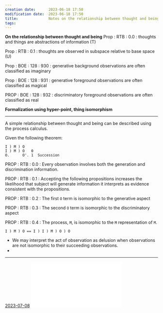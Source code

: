 ```yaml
---
creation date:		2023-06-18 17:50
modification date:	2023-06-18 17:50
title: 				Notes on the relationship between thought and being
tags:
---
```

**On the relationship between thought and being**
Prop : RTB : 0.0 : thoughts and things are abstractions of information (T)

Prop : RTB : 0.1 : thoughts are observed in subspace relative to base space (U)

Prop : BOE : 128 : 930 : generative background observations are often classified as imaginary

Prop : BOE : 128 : 931 : generative foreground observations are often classified as magical

PROP : BOE : 128 : 932 : discriminatory foreground observations are often classified as real

**Formalization using  hyper-point, thing isomorphism**

---
A simple relationship between thought and being can be described using the process calculus.

Given the following theorem:
```
I ) M ) O
I ) M ) O   0
O.      O'. 1  Succession
```

PROP : RTB : 0.0 :  Every observation involves both the generation and discrimination information.

PROP : RTB : 0.1 : Accepting the following propositions increases the likelihood that subject will generate information it interprets as evidence consistent with the propositions.

PROP : RTB : 0.2 : The first `O` term is isomorphic to the generative aspect

PROP : RTB : 0.3 : The second `O` term is isomorphic to the discriminatory aspect

PROP : RTB : 0.4 : The process,  `M`, is isomorphic to the `M` representation of `M`.
```
I ) M ) O == I ) I ) M ) O ) O
```

* We may interpret the act of observation as delusion when observations are not isomorphic to their succeeding observations. 
* 

---
[2023-07-08](2023-07-08.md)
![Abstract Representative Calculus](Abstract%20Representative%20Calculus.md)
